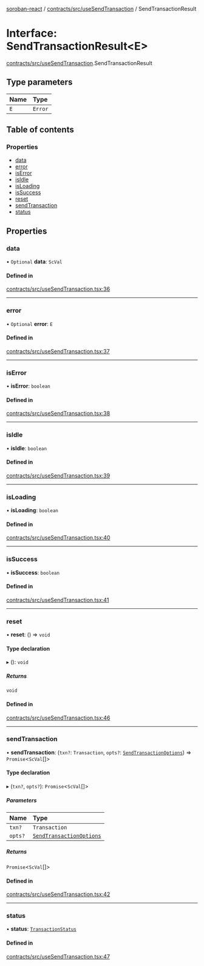 [soroban-react](../README.md) / [contracts/src/useSendTransaction](../modules/contracts_src_useSendTransaction.md) / SendTransactionResult

# Interface: SendTransactionResult<E\>

[contracts/src/useSendTransaction](../modules/contracts_src_useSendTransaction.md).SendTransactionResult

## Type parameters

| Name | Type |
| :------ | :------ |
| `E` | `Error` |

## Table of contents

### Properties

- [data](contracts_src_useSendTransaction.SendTransactionResult.md#data)
- [error](contracts_src_useSendTransaction.SendTransactionResult.md#error)
- [isError](contracts_src_useSendTransaction.SendTransactionResult.md#iserror)
- [isIdle](contracts_src_useSendTransaction.SendTransactionResult.md#isidle)
- [isLoading](contracts_src_useSendTransaction.SendTransactionResult.md#isloading)
- [isSuccess](contracts_src_useSendTransaction.SendTransactionResult.md#issuccess)
- [reset](contracts_src_useSendTransaction.SendTransactionResult.md#reset)
- [sendTransaction](contracts_src_useSendTransaction.SendTransactionResult.md#sendtransaction)
- [status](contracts_src_useSendTransaction.SendTransactionResult.md#status)

## Properties

### data

• `Optional` **data**: `ScVal`

#### Defined in

[contracts/src/useSendTransaction.tsx:36](https://github.com/esteblock/soroban-react/blob/612058a/packages/contracts/src/useSendTransaction.tsx#L36)

___

### error

• `Optional` **error**: `E`

#### Defined in

[contracts/src/useSendTransaction.tsx:37](https://github.com/esteblock/soroban-react/blob/612058a/packages/contracts/src/useSendTransaction.tsx#L37)

___

### isError

• **isError**: `boolean`

#### Defined in

[contracts/src/useSendTransaction.tsx:38](https://github.com/esteblock/soroban-react/blob/612058a/packages/contracts/src/useSendTransaction.tsx#L38)

___

### isIdle

• **isIdle**: `boolean`

#### Defined in

[contracts/src/useSendTransaction.tsx:39](https://github.com/esteblock/soroban-react/blob/612058a/packages/contracts/src/useSendTransaction.tsx#L39)

___

### isLoading

• **isLoading**: `boolean`

#### Defined in

[contracts/src/useSendTransaction.tsx:40](https://github.com/esteblock/soroban-react/blob/612058a/packages/contracts/src/useSendTransaction.tsx#L40)

___

### isSuccess

• **isSuccess**: `boolean`

#### Defined in

[contracts/src/useSendTransaction.tsx:41](https://github.com/esteblock/soroban-react/blob/612058a/packages/contracts/src/useSendTransaction.tsx#L41)

___

### reset

• **reset**: () => `void`

#### Type declaration

▸ (): `void`

##### Returns

`void`

#### Defined in

[contracts/src/useSendTransaction.tsx:46](https://github.com/esteblock/soroban-react/blob/612058a/packages/contracts/src/useSendTransaction.tsx#L46)

___

### sendTransaction

• **sendTransaction**: (`txn?`: `Transaction`, `opts?`: [`SendTransactionOptions`](contracts_src_useSendTransaction.SendTransactionOptions.md)) => `Promise`<`ScVal`[]\>

#### Type declaration

▸ (`txn?`, `opts?`): `Promise`<`ScVal`[]\>

##### Parameters

| Name | Type |
| :------ | :------ |
| `txn?` | `Transaction` |
| `opts?` | [`SendTransactionOptions`](contracts_src_useSendTransaction.SendTransactionOptions.md) |

##### Returns

`Promise`<`ScVal`[]\>

#### Defined in

[contracts/src/useSendTransaction.tsx:42](https://github.com/esteblock/soroban-react/blob/612058a/packages/contracts/src/useSendTransaction.tsx#L42)

___

### status

• **status**: [`TransactionStatus`](../modules/contracts_src_useSendTransaction.md#transactionstatus)

#### Defined in

[contracts/src/useSendTransaction.tsx:47](https://github.com/esteblock/soroban-react/blob/612058a/packages/contracts/src/useSendTransaction.tsx#L47)
